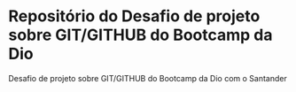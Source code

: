 # Repositório do Desafio de projeto sobre GIT/GITHUB do Bootcamp da Dio
Desafio de projeto sobre GIT/GITHUB do Bootcamp da Dio com o Santander
